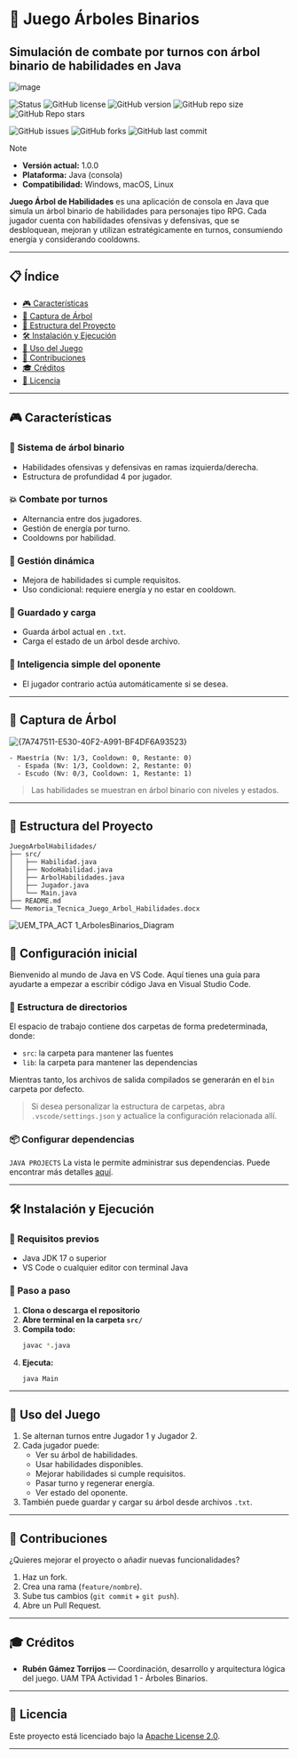 # 🌳 Juego Árboles Binarios
## Simulación de combate por turnos con árbol binario de habilidades en Java
![image](https://github.com/user-attachments/assets/ef95c042-1491-4f79-aba1-848f13924ec2)


![Status](https://img.shields.io/badge/Estado-En%20Desarrollo-yellowgreen?style=flat-square)
![GitHub license](https://img.shields.io/github/license/usuario/JuegoArbolHabilidades?style=flat-square)
![GitHub version](https://img.shields.io/github/v/tag/usuario/JuegoArbolHabilidades?label=versión&style=flat-square)
![GitHub repo size](https://img.shields.io/github/repo-size/usuario/JuegoArbolHabilidades?style=flat-square)
![GitHub Repo stars](https://img.shields.io/github/stars/usuario/JuegoArbolHabilidades?style=social)

![GitHub issues](https://img.shields.io/github/issues/usuario/JuegoArbolHabilidades?style=flat-square)
![GitHub forks](https://img.shields.io/github/forks/usuario/JuegoArbolHabilidades?style=flat-square)
![GitHub last commit](https://img.shields.io/github/last-commit/usuario/JuegoArbolHabilidades?style=flat-square)

> [!NOTE]
> - **Versión actual:** 1.0.0  
> - **Plataforma:** Java (consola)  
> - **Compatibilidad:** Windows, macOS, Linux

**Juego Árbol de Habilidades** es una aplicación de consola en Java que simula un árbol binario de habilidades para personajes tipo RPG. Cada jugador cuenta con habilidades ofensivas y defensivas, que se desbloquean, mejoran y utilizan estratégicamente en turnos, consumiendo energía y considerando cooldowns.

---

## 📋 Índice
- [🎮 Características](#-características)
- [🌳 Captura de Árbol](#-captura-de-árbol)
- [📁 Estructura del Proyecto](#-estructura-del-proyecto)
- [🛠 Instalación y Ejecución](#-instalación-y-ejecución)
- [👥 Uso del Juego](#-uso-del-juego)
- [🤝 Contribuciones](#-contribuciones)
- [🎓 Créditos](#-créditos)
- [📜 Licencia](#-licencia)

---

## 🎮 Características

### 🌿 Sistema de árbol binario
- Habilidades ofensivas y defensivas en ramas izquierda/derecha.
- Estructura de profundidad 4 por jugador.

### 💥 Combate por turnos
- Alternancia entre dos jugadores.
- Gestión de energía por turno.
- Cooldowns por habilidad.

### 🔧 Gestión dinámica
- Mejora de habilidades si cumple requisitos.
- Uso condicional: requiere energía y no estar en cooldown.

### 💾 Guardado y carga
- Guarda árbol actual en `.txt`.
- Carga el estado de un árbol desde archivo.

### 🧠 Inteligencia simple del oponente
- El jugador contrario actúa automáticamente si se desea.

---

## 🌳 Captura de Árbol
![{7A747511-E530-40F2-A991-BF4DF6A93523}](https://github.com/user-attachments/assets/046e4564-9210-4335-bf62-3f9bd43c7a7d)

```
- Maestría (Nv: 1/3, Cooldown: 0, Restante: 0)
  - Espada (Nv: 1/3, Cooldown: 2, Restante: 0)
  - Escudo (Nv: 0/3, Cooldown: 1, Restante: 1)
```

> Las habilidades se muestran en árbol binario con niveles y estados.

---

## 📁 Estructura del Proyecto

```
JuegoArbolHabilidades/
├── src/
│   ├── Habilidad.java
│   ├── NodoHabilidad.java
│   ├── ArbolHabilidades.java
│   ├── Jugador.java
│   └── Main.java
├── README.md
└── Memoria_Tecnica_Juego_Arbol_Habilidades.docx
```
![UEM_TPA_ACT 1_ArbolesBinarios_Diagram](https://github.com/user-attachments/assets/afa4a1cc-e022-407e-8748-a5b9eb500396)


## 🚀 Configuración inicial

Bienvenido al mundo de Java en VS Code. Aquí tienes una guía para ayudarte a empezar a escribir código Java en Visual Studio Code.

### 📂 Estructura de directorios

El espacio de trabajo contiene dos carpetas de forma predeterminada, donde:

- `src`: la carpeta para mantener las fuentes
- `lib`: la carpeta para mantener las dependencias

Mientras tanto, los archivos de salida compilados se generarán en el `bin` carpeta por defecto.

> Si desea personalizar la estructura de carpetas, abra `.vscode/settings.json` y actualice la configuración relacionada allí.

### 📦 Configurar dependencias

`JAVA PROJECTS` La vista le permite administrar sus dependencias. Puede encontrar más detalles [aquí](https://github.com/microsoft/vscode-java-dependency#manage-dependencies).

---

## 🛠 Instalación y Ejecución

### 🔹 Requisitos previos
- Java JDK 17 o superior
- VS Code o cualquier editor con terminal Java

### 🔹 Paso a paso

1. **Clona o descarga el repositorio**
2. **Abre terminal en la carpeta `src/`**
3. **Compila todo:**
   ```bash
   javac *.java
   ```
4. **Ejecuta:**
   ```bash
   java Main
   ```

---

## 👥 Uso del Juego

1. Se alternan turnos entre Jugador 1 y Jugador 2.
2. Cada jugador puede:
   - Ver su árbol de habilidades.
   - Usar habilidades disponibles.
   - Mejorar habilidades si cumple requisitos.
   - Pasar turno y regenerar energía.
   - Ver estado del oponente.
3. También puede guardar y cargar su árbol desde archivos `.txt`.

---

## 🤝 Contribuciones

¿Quieres mejorar el proyecto o añadir nuevas funcionalidades?

1. Haz un fork.
2. Crea una rama (`feature/nombre`).
3. Sube tus cambios (`git commit` + `git push`).
4. Abre un Pull Request.

---

## 🎓 Créditos

- **Rubén Gámez Torrijos** — Coordinación, desarrollo y arquitectura lógica del juego. UAM TPA Actividad 1 - Árboles Binarios.

---

## 📜 Licencia

Este proyecto está licenciado bajo la [Apache License 2.0](https://www.apache.org/licenses/LICENSE-2.0).

---

